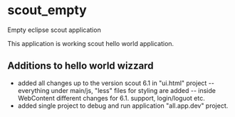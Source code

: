 # scout_empty
Empty eclipse scout application 

This application is working scout hello world application. 

## Additions to hello world wizzard 
- added all changes up to the version scout 6.1 in "ui.html" project 
-- everything under main/js,  "less" files for styling are added
-- inside WebContent different changes for 6.1. support, login/loguot etc.
- added single project to debug and run application "all.app.dev" project.



